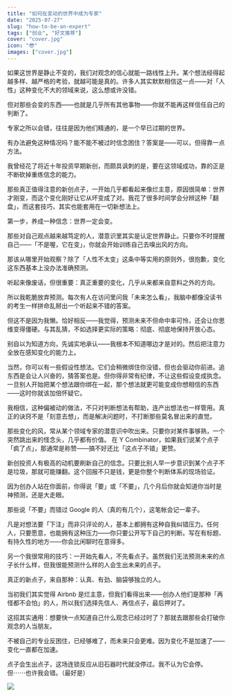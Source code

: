 ```yaml
---
title: "如何在变动的世界中成为专家"
date: "2025-07-27"
slug: "how-to-be-an-expert"
tags: ["创业", "好文推荐"]
cover: "cover.jpg"
icon: "😎"
images: ["cover.jpg"]
---
```

如果这世界是静止不变的，我们对观念的信心就能一路线性上升。某个想法经得起越多样、越严格的考验，就越可能是真的。许多人其实默默相信这一点——对「人性」这种变化不大的领域来说，这么想或许没错。



但对那些会变的东西——也就是几乎所有其他事物——你就不能再这样信任自己的判断了。



专家之所以会错，往往是因为他们精通的，是一个早已过期的世界。



有办法避免这种情况吗？能不能不被过时信念困住？答案是——可以，但得靠一点方法。



我曾经花了将近十年投资早期新创，而颇具讽刺的是，要在这领域成功，靠的正是不断砍掉重练信念的能力。



那些真正值得注意的新创点子，一开始几乎都看起来像烂主意，原因很简单：世界才刚变，而这个变化刚好让它从坏变成了对。我花了很多时间学会分辨这种「翻盘」，而这套技巧，其实也能套用在一切新想法上。



第一步，养成一种信念：世界一定会变。



那些对自己观点越来越笃定的人，潜意识里其实是认定世界静止。只要你不时提醒自己——「不是喔，它在变」，你就会开始训练自己去嗅出风的方向。



那该从哪里开始观察？除了「人性不太变」这条中等实用的原则外，很抱歉，变化这东西基本上没办法准确预测。



听起来像废话，但很重要：真正重要的变化，几乎从来都来自意料之外的方向。



所以我乾脆放弃预测。每次有人在访问里问我「未来怎么看」，我脑中都像没读书的考生一样拼命乱掰出一个听起来不错的答案。



但这不是因为我懒。恰好相反——我觉得，预测未来不但命中率可怜，还会让你思维变得僵硬。与其乱猜，不如选择更实际的策略：彻底、彻底地保持开放心态。



别自以为知道方向，先诚实地承认——我根本不知道哪边才是对的。然后把注意力全放在感知变化的能力上。



当然，你可以有一些假设性想法。它们会稍微绑住你没错，但也会驱动你前进。追东西是会让人兴奋的，猜答案也是。但你得非常有纪律，不让这些假设变成执念。
一旦别人开始把某个想法跟你绑在一起，那个想法就更可能变成你想相信的东西——这时你就该加倍怀疑它。



我相信，这种偏被动的做法，不只对判断想法有帮助，连产出想法也一样管用。真正的诀窍不是「刻意去想」，而是解决问题时，不打断那些莫名冒出来的直觉。



那些变化的风，常从某个领域专家的潜意识中吹出来。只要你对某件事够熟，一个突然跳出来的怪念头，几乎都有价值。
在 Y Combinator，如果我们说某个点子「疯了点」，那通常是称赞——搞不好还比「这点子不错」更赞。



新创投资人有极高的动机要刷新自己的信念。只要比别人早一步意识到某个点子不是垃圾，那就可能赚翻。这个回报不只是钱，更是你整个判断体系的现场验证。



因为创办人站在你面前，你得说「要」或「不要」，几个月后你就会知道你当时是神预测，还是大走眼。



那些说「不要」而错过 Google 的人（真的有几个），这笔帐会记一辈子。



凡是对想法要「下注」而非只评论的人，基本上都拥有这种自我纠错压力。任何人，只要愿意，也能拥有这种压力——你只要公开写下自己的判断。写在有标题、有持久性的地方——你会比闲聊时在意得多。



另一个我很常用的技巧：一开始先看人，不先看点子。虽然我们无法预测未来的点子长什么样，但我很能预测什么样的人会生出未来的点子。



真正的新点子，来自那种：认真、有劲、脑袋够独立的人。



当初我们其实觉得 Airbnb 是烂主意，但我们看得出来——创办人他们是那种「再怪都不会怕」的人，所以我们选择先信人、再信点子，最后押对了。



这招其实通用：想要快一点知道自己什么观念已经过时了？那就去跟那些会打破你观念的人当朋友。



不被自己的专业反困住，已经够难了，而未来只会更难。因为变化不是加速了——变化一直都在加速。



点子会生出点子，这场连锁反应从旧石器时代就没停过。我不认为它会停。
但⋯⋯也许我会错。（最好是）




![](https://prod-files-secure.s3.us-west-2.amazonaws.com/112d0858-5090-4d34-a606-b75eb8d65fd2/46476355-9cf3-4e99-9b7a-3531bc426380/1000202064.png?X-Amz-Algorithm=AWS4-HMAC-SHA256&X-Amz-Content-Sha256=UNSIGNED-PAYLOAD&X-Amz-Credential=ASIAZI2LB466SJPTMTI6%2F20251006%2Fus-west-2%2Fs3%2Faws4_request&X-Amz-Date=20251006T114259Z&X-Amz-Expires=3600&X-Amz-Security-Token=IQoJb3JpZ2luX2VjEPP%2F%2F%2F%2F%2F%2F%2F%2F%2F%2FwEaCXVzLXdlc3QtMiJIMEYCIQCPVCyhyQblN29vQyvgnUH7tVwKdZamdAQR%2BKymd56ZkgIhAMs4WcyzuOYtzLuy2RyJQf5Lbmh%2BVcrpAMfZf0Et8jo7KogECIv%2F%2F%2F%2F%2F%2F%2F%2F%2F%2FwEQABoMNjM3NDIzMTgzODA1Igw2q7LPpiNObPm2eQ0q3APPB5ZDf%2BJ9kvs%2Bbc6vyiDMF%2FF5o55Px1JCBXPTzGjt%2FLKeAAA3H%2FH741NFdWABaxQfmqkfggMjjjAr4BE%2FXAviBMdE8ixXBjdpVWWZbHZMAi9oBuYtHvA2uWPfHouYCp7lBRS7p2yo04fwjk%2FMiSLQ0g8FTsnEfjLK353HOubyqWdHk7Etkks%2BQNMPU2hEwZLk9I4xP7KWyD14V2knGhytJTQ65PCtpCHbVXXfSyy0GILOQttI4dr4HdE%2F2AAnPFFoq4C%2BdDMKclUdfjXd6qAZN9m8JxNvYDOlRaIMn8%2FSJsTeOBoAKZqQGa13c4dnWXUA0cG8b0A1K%2BO2bF%2B9%2BAjqYooiZr4FoNIRffw1V7W9Nn%2BZCh%2BdyHWrVHGPvQUXy0fonB5zbi%2BSOpTwydoom17aABoZymtClf8xuvBfbi9O71KLtS3nv%2BI4WPBybJ4KEBM4qCrwx6xDRs39dSBWjddkmZEibgLJXGFWhuR16tVTyq06qyI5%2B%2B6DiSqQ%2FKrkXJ9HtGB6VYjb4AoUV%2B0iHTArF1wujmHDMv26iTo6d%2F7kWpfkKAh%2FVCh0c%2BYUx35kCZ4cXVP9YhvWcZqnPB2hg3QxXCVOtla0En%2FSFmTmea2y%2F3RBvIEjlIlE2WRcSzC%2Br47HBjqkAcldYfqNzU8Xz%2Fe%2BPSmUX5mtt4PFdY9d9CO%2BvOEpa4JZgMqBQ11A5O0mqrKrL90Hhw%2Fslgb0gktaDspneHOph12l27t8vJKWqte%2Fv7UmdsslpYVVQLFvRCSFau4t%2Fh%2BMMlXZ1GSwaCOj8K8Yh1EvGVDevicRbYhmI%2FpL3Cac%2BagSdFIDsrMqDIaOq%2Bz%2BYnhOCYpGfCdcmowKNazAEGZySdSqdiN0&X-Amz-Signature=3c7eaf3c76808a113976838a3fe0ce1c0356340f542305486073009974f4c784&X-Amz-SignedHeaders=host&x-amz-checksum-mode=ENABLED&x-id=GetObject)

